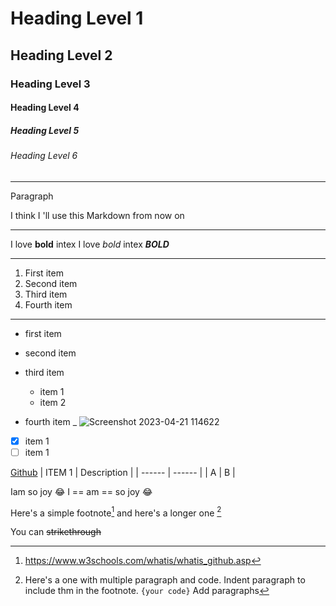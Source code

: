 # Heading Level 1
## Heading Level 2
### Heading Level 3
#### Heading Level 4
##### Heading Level 5
###### Heading Level 6
_______________________________________________________________________________________________________
Paragraph 

I think I 'll use this Markdown from now on
________________________________________________________________________________________________________

I love **bold** intex
I love _bold_ intex
***BOLD***
________________________________________________________________________________________________________

1. First item 
2. Second item 
3. Third item 
4. Fourth item 
_______________________________________________________________________________________________________
- first item
- second item
- third item 
   * item 1
   * item 2
       
- fourth item
_
![Screenshot 2023-04-21 114622](https://user-images.githubusercontent.com/132736981/236607627-c32e443a-df20-4873-9b72-d745eca09d3a.png)
- [X] item 1
- [ ] item 1
 
 [Github](https://www.w3schools.com/whatis/whatis_github.asp) 
 | ITEM 1 | Description |
 | ------ | ------ |
 | A | B |
 
 Iam so joy :joy:
 I == am == so joy :joy:

Here's a simple footnote[^1] and here's  a longer one [^bignote]
[^1]: https://www.w3schools.com/whatis/whatis_github.asp
[^bignote]: Here's a one with multiple paragraph and code.
Indent paragraph to include thm in the footnote.
`{your code}`
Add paragraphs 


You can ~~strikethrough~~
